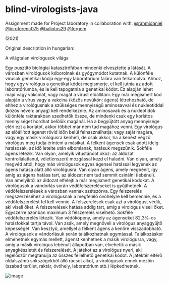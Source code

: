 # blind-virologists-java

Assignment made for Project laboratory in collaboration with:
[@rahmidaniel](https://github.com/rahmidaniel)
[@biroferenc075](https://github.com/biroferenc075)
[@balintos29](https://github.com/balintos29)
[@fergem](https://github.com/fergem)

(2021)

Original description in hungarian:

A világtalan virológusok világa

Egy pusztító biológiai katasztrófában mindenki elvesztette a látását. A városban virológusok kóborolnak és gyógymódot kutatnak.
A különféle vírusok genetikai kódja egy-egy laboratórium falára van felkarcolva. Ahhoz, hogy egy virológus a genetikai kódot megismerje, el kell jutnia az adott laboratóriumba, és le kell tapogatnia a genetikai kódot. Ez alapján lehet majd vagy vakcinát, vagy magát a vírust előállítani.
Egy már megismert kód alapján a vírus vagy a vakcina (közös nevükön: ágens) létrehozható, de ehhez a virológusnak a szükséges mennyiségű aminosavval és nukleotiddal (közös néven: anyag) kell rendelkeznie. Az aminosavak és a nukleotidok különféle raktárakban szedhetők össze, de mindenki csak egy korlátos mennyiséget hordhat belőlük magánál. Ha a begyűjtött anyag mennyisége eléri ezt a korlátot, akkor többet már nem tud magához venni.
Egy virológus az előállított ágenst rövid időn belül felhasználhatja: vagy saját magára, vagy egy másik virológusra kenheti, de csak akkor, ha a kenést végző virológus meg tudja érinteni a másikat. A felkent ágensek csak adott ideig hatásosak, az idő letelte után elbomlanak, hatásuk megszűnik.
Sokféle ágens létezik. Van olyan, amelyik vitustáncot okoz: az áldozat kontrollálatlanul, véletlenszerű mozgással kezd el haladni. Van olyan, amely megvéd attól, hogy más virológusok egyes ágensei hatással legyenek az ágens hatása alatt álló virológusra. Van olyan ágens, amely megbénít, így amíg az ágens hatása tart, az áldozat nem tud semmit csinálni (lebénul). Van amelyiktől az áldozat elfelejti a már megismert genetikai kódokat.
A virológusok a vándorlás során védőfelszereléseket is gyűjthetnek. A védőfelszerelések a városban vannak szétszórva. Egy felszerelés megszerzéséhez a virológusnak a megfelelő óvóhelyre kell bemennie, és a védőfelszerelést fel kell vennie. A felszerelések csak azt a virológust védik, aki viseli őket. A felszerelések hatása addig tart, amíg a virológus viseli őket. Egyszerre azonban maximum 3 felszerelés viselhető.
Sokféle védőfelszerelés létezik. Van védőköpeny, amely az ágenseket 82,3%-os hatásfokkal tartja távol. Van zsák, amely megnöveli a virológus anyaggyűjtő képességét. Van kesztyű, amellyel a felkent ágens a kenőre visszadobható.
A virológusok a vándorlásuk során találkozhatnak egymással. Találkozáskor elmehetnek egymás mellett, ágenst kenhetnek a másik virológusra, vagy, amíg a másik virológus lebénult állapotban van, elvehetik a másik anyagkészletét és felszerelését.
A játékot az a virológus nyeri, aki legelőször megtanulja az összes fellelhető genetikai kódot. A játéktér eltérő oldalszámú sokszögekből álló rácsot alkot, a virológusok ennek mezőin (szabad terület, raktár, óvóhely, laboratórium stb.) lépkedhetnek.

![image](https://user-images.githubusercontent.com/100372543/220426794-a300695c-7117-4db7-8657-9a3f2f3fabe9.png)



